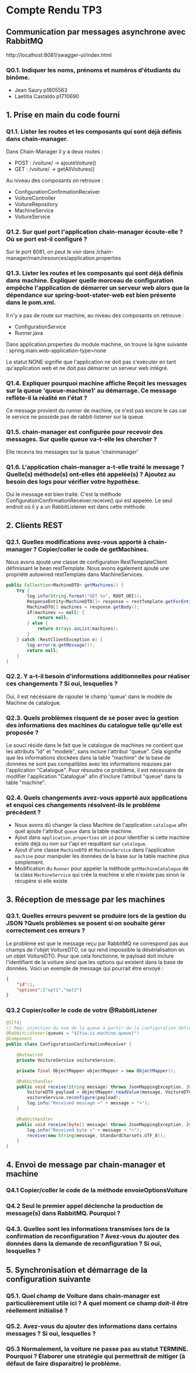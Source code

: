 # Compte Rendu TP3
## Communication par messages asynchrone avec RabbitMQ

http://localhost:8081/swagger-ui/index.html

### Q0.1. Indiquer les noms, prénoms et numéros d'étudiants du binôme.
- Jean Saury p1805563
- Laetitia Castaldo p1710690

## 1. Prise en main du code fourni
### Q1.1. Lister les routes et les composants qui sont déjà définis dans chain-manager.

Dans Chain-Manager il y a deux routes : 
- POST : /voiture/ -> ajouteVoiture()
- GET : /voiture/ -> getAllVoitures()

Au niveau des composants on retrouve : 
  - ConfigurationConfirmationReceiver
  - VoitureController
  - VoitureRepository
  - MachineService
  - VoitureService

### Q1.2. Sur quel port l'application chain-manager écoute-elle ? Où se port est-il configuré ?

Sur le port 8081, on peut le voir dans /chain-manager/main/resources/application.properties

### Q1.3. Lister les routes et les composants qui sont déjà définis dans machine. Expliquer quelle morceau de configuration empêche l'application de démarrer un serveur web alors que la dépendance sur spring-boot-stater-web est bien présente dans le pom.xml.

Il n'y a pas de route sur machine, au niveau des composants on retrouve :
- ConfigurationService
- Runner.java

Dans application.properties du module machine, on trouve la ligne suivante : spring.main.web-application-type=none

Le statut NONE signifie que l'application ne doit pas s'exécuter en tant qu'application web et ne doit pas démarrer un serveur web intégré.

### Q1.4. Expliquer pourquoi machine affiche Reçoit les messages sur la queue 'queue-machine1' au démarrage. Ce message reflète-il la réalité en l'état ?

Ce message provient du runner de machine, ce n'est pas encore le cas car le service ne possède pas de rabbit-listener sur la queue.

### Q1.5. chain-manager est configurée pour recevoir des messages. Sur quelle queue va-t-elle les chercher ?
Elle recevra les messages sur la queue 'chainmanager'

### Q1.6. L'application chain-manager a-t-elle traité le message ? Quelle(s) méthode(s) ont-elles été appelée(s) ? Ajoutez au besoin des logs pour vérifier votre hypothèse.

Oui le message est bien traité.
C'est la méthode ConfiguratoinConfirmationReceiver.receive() qui est appelée.
Le seul endroit où il y a un RabbitListener est dans cette méthode.

## 2. Clients REST


### Q2.1. Quelles modifications avez-vous apporté à chain-manager ? Copier/coller le code de getMachines.
Nous avons ajouté une classe de configuration RestTemplateClient définissant le bean restTemplate.
Nous avons également ajouté une propriété autowired restTemplate dans MachineServices.
```java
public Collection<MachineDTO> getMachines() {
    try {
        log.info(String.format("GET %s", ROOT_URI));
        ResponseEntity<MachineDTO[]> response = restTemplate.getForEntity(ROOT_URI, MachineDTO[].class);
        MachineDTO[] machines = response.getBody();
        if(machines == null) {
            return null;
        } else {
            return Arrays.asList(machines);
        }
    } catch (RestClientException e) {
        log.error(e.getMessage());
        return null;
    }
}
```

### Q2.2. Y a-t-il besoin d'informations additionnelles pour réaliser ces changements ? Si oui, lesquelles ?

Oui, il est nécéssaire de rajouter le champ 'queue' dans le modèle de Machine de catalogue. 

### Q2.3. Quels problèmes risquent de se poser avec la gestion des informations des machines du catalogue telle qu'elle est proposée ?

Le souci réside dans le fait que le catalogue de machines ne contient que les attributs "id" et "modele", sans inclure l'attribut "queue".
Cela signifie que les informations stockées dans la table "machine" de la base de données ne sont pas compatibles avec les informations requises par l'application "Catalogue".
Pour résoudre ce problème, il est nécessaire de modifier l'application "Catalogue" afin d'inclure l'attribut "queue" dans la table "machine".

### Q2.4. Quels changements avez-vous apporté aux applications et enquoi ces changements résolvent-ils le problème précédent ?

- Nous avons dû changer la class Machine de l'application ``catalogue`` afin quel ajoute l'attribut ``queue`` dans la table machine.
- Ajout dans ``application.properties`` un ``id`` pour identifier si cette machine existe déjà ou non sur l'api en requêtant sur ``catalogue``.
- Ajout d'une classe ``MachineDTO`` et ``MachineService`` dans l'application ``machine`` pour manipuler les données de la base sur la table machine plus simplement.
- Modification du ``Runner`` pour appeler la méthode ``getMachineCatalogue`` de la class ``MachineService`` qui crée la machine si elle n'existe pas sinon la récupère si elle existe

## 3. Réception de message par les machines

### Q3.1. Quelles erreurs peuvent se produire lors de la gestion du JSON ?Quels problèmes se posent si on souhaite gérer correctement ces erreurs ?

Le problème est que le message reçu par RabbitMQ ne correspond pas aux champs de l'objet VoitureDTO, ce qui rend impossible la désérialisation en un objet VoitureDTO. 
Pour que cela fonctionne, le payload doit inclure l'identifiant de la voiture ainsi que les options qui existent dans la base de données.
Voici un exemple de message qui pourrait être envoyé :
```json
{
    "id":1, 
    "options":["opt1","opt2"]
}
```

### Q3.2 Copier/coller le code de votre @RabbitListener
```java
@Slf4j
// Rmq: injection du nom de la queue à partir de la configuration définie dans application.properties
@RabbitListener(queues = "${tiw.is.machine.queue}")
@Component
public class ConfigurationConfirmationReceiver {

    @Autowired
    private VoitureService voitureService;

    private final ObjectMapper objectMapper = new ObjectMapper();

    @RabbitHandler
    public void receive(String message) throws JsonMappingException, JsonProcessingException {
        VoitureDTO payload = objectMapper.readValue(message, VoitureDTO.class);
        voitureService.reconfigure(payload);
        log.info("Received message <" + message + ">");
    }

    @RabbitHandler
    public void receive(byte[] message) throws JsonMappingException, JsonProcessingException{
        log.info("Received byte <" + message + ">");
        receive(new String(message, StandardCharsets.UTF_8));
    }
}
```

## 4. Envoi de message par chain-manager et machine

### Q4.1 Copier/coller le code de la méthode envoieOptionsVoiture

### Q4.2 Seul le premier appel déclenche la production de message(s) dans RabbitMQ. Pourquoi ?

### Q4.3. Quelles sont les informations transmises lors de la confirmation de reconfiguration ? Avez-vous du ajouter des données dans la demande de reconfiguration ? Si oui, lesquelles ?


## 5. Synchronisation et démarrage de la configuration suivante

### Q5.1. Quel champ de Voiture dans chain-manager est particulièrement utile ici ? A quel moment ce champ doit-il être réellement initialisé ?

### Q5.2. Avez-vous du ajouter des informations dans certains messages ? Si oui, lesquelles ?

### Q5.3 Normalement, la voiture ne passe pas au statut TERMINE. Pourquoi ? Élaborer une stratégie qui permettrait de mitiger (à défaut de faire disparaitre) le problème.

